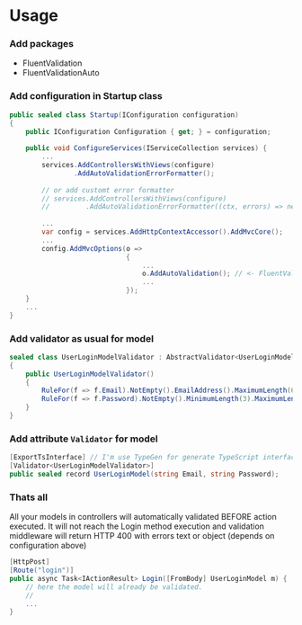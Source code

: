 # Usage

### Add packages
* FluentValidation
* FluentValidationAuto

### Add configuration in Startup class

```csharp
public sealed class Startup(IConfiguration configuration)
{
    public IConfiguration Configuration { get; } = configuration;
    
    public void ConfigureServices(IServiceCollection services) {
        ... 
        services.AddControllersWithViews(configure)
                .AddAutoValidationErrorFormatter();
        
        // or add customt error formatter 
        // services.AddControllersWithViews(configure)
        //         .AddAutoValidationErrorFormatter((ctx, errors) => new ErrorResult(ctx.TraceIdentifier, "Validation error", Errors: errors));
        
        ...
        var config = services.AddHttpContextAccessor().AddMvcCore();
        ...
        config.AddMvcOptions(o =>
                             {
                                 ...
                                 o.AddAutoValidation(); // <- FluentValidationAuto
                                 ...
                             });
    }
    ...    
}
```

### Add validator as usual for model

```csharp
sealed class UserLoginModelValidator : AbstractValidator<UserLoginModel>
{
    public UserLoginModelValidator()
    {
        RuleFor(f => f.Email).NotEmpty().EmailAddress().MaximumLength(64);
        RuleFor(f => f.Password).NotEmpty().MinimumLength(3).MaximumLength(32);
    }
}
```

### Add attribute `Validator` for model

```csharp
[ExportTsInterface] // I'm use TypeGen for generate TypeScript interfaces from C# models :)
[Validator<UserLoginModelValidator>]
public sealed record UserLoginModel(string Email, string Password);
```

### Thats all

All your models in controllers will automatically validated BEFORE action executed.
It will not reach the Login method execution and validation middleware will return HTTP 400 with errors text or object (depends on configuration above)

```csharp
[HttpPost]
[Route("login")]
public async Task<IActionResult> Login([FromBody] UserLoginModel m) {
    // here the model will already be validated.
    // 
    ...   
}
```
